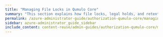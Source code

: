 ```yaml
---
title: "Managing File Locks in Qumulo Core"
summary: "This section explains how file locks, legal holds, and retention periods work in Qumulo Core. For information about working with S3 Object Lock, see <a href='../s3-api/creating-managing-s3-buckets.html#enable-object-lock'>Enabling Object Lock for S3 Buckets</a>."
permalink: /azure-administrator-guide/authorization-qumulo-core/managing-file-locks.html
sidebar: azure-administrator_guide_sidebar
include_content: content-reuse/admin-guides/authorization-qumulo-core/managing-file-locks.md
---
```

